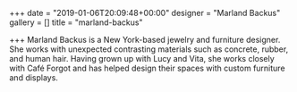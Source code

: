 +++
date = "2019-01-06T20:09:48+00:00"
designer = "Marland Backus"
gallery = []
title = "marland-backus"

+++
Marland Backus is a New York-based jewelry and furniture designer. She works with unexpected contrasting materials such as concrete, rubber, and human hair. Having grown up with Lucy and Vita, she works closely with Café Forgot and has helped design their spaces with custom furniture and displays. 